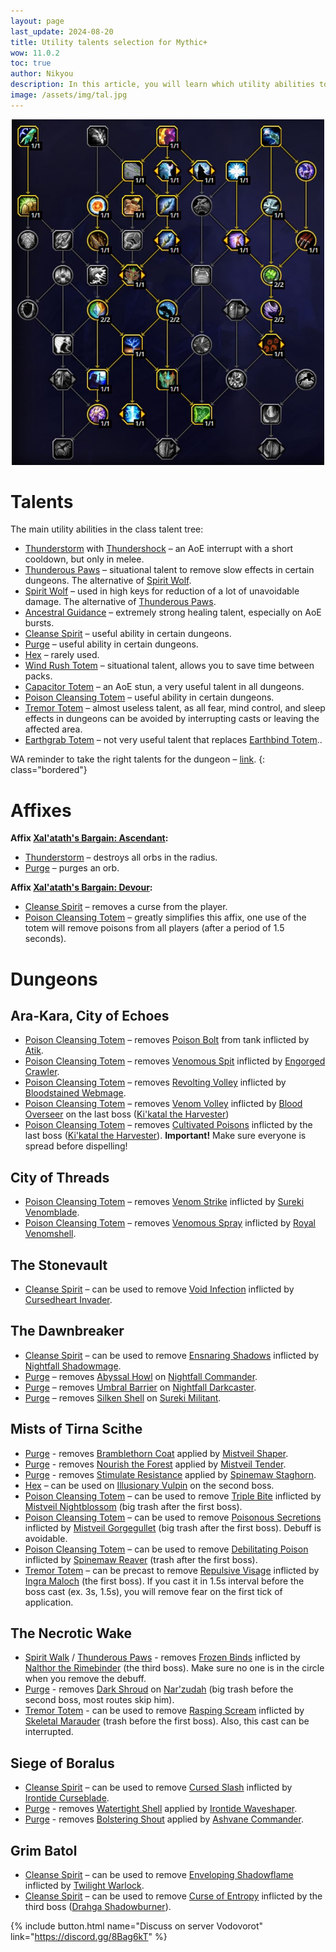 ```yaml
---
layout: page
last_update: 2024-08-20
title: Utility talents selection for Mythic+
wow: 11.0.2
toc: true
author: Nikyou
description: In this article, you will learn which utility abilities to choose from the class talent tree for different dungeons.
image: /assets/img/tal.jpg
---
```


<p align="center">
<img src="/assets/img/talents_utility2.jpg" width=500x>
</p>

# Talents

The main utility abilities in the class talent tree:

* [Thunderstorm](https://www.wowhead.com/spell=51490) with [Thundershock](https://www.wowhead.com/spell=378779) – an AoE interrupt with a short cooldown, but only in melee.
* [Thunderous Paws](https://www.wowhead.com/spell=378075) – situational talent to remove slow effects in certain dungeons. The alternative of [Spirit Wolf](https://www.wowhead.com/spell=260878).
* [Spirit Wolf](https://www.wowhead.com/spell=260878) – used in high keys for reduction of a lot of unavoidable damage. The alternative of [Thunderous Paws](https://www.wowhead.com/spell=378075).
* [Ancestral Guidance](https://www.wowhead.com/spell=108281) – extremely strong healing talent, especially on AoE bursts.
* [Cleanse Spirit](https://www.wowhead.com/spell=51886) – useful ability in certain dungeons.
* [Purge](https://www.wowhead.com/spell=370/) – useful ability in certain dungeons.
* [Hex](https://www.wowhead.com/spell=51514) – rarely used.
* [Wind Rush Totem](https://www.wowhead.com/spell=192077) – situational talent, allows you to save time between packs.
* [Capacitor Totem](https://www.wowhead.com/spell=192058) – an AoE stun, a very useful talent in all dungeons.
* [Poison Cleansing Totem](https://www.wowhead.com/spell=383013) – useful ability in certain dungeons.
* [Tremor Totem](https://www.wowhead.com/spell=8143) – almost useless talent, as all fear, mind control, and sleep effects in dungeons can be avoided by interrupting casts or leaving the affected area.
* [Earthgrab Totem](https://www.wowhead.com/spell=51485) – not very useful talent that replaces [Earthbind Totem](https://www.wowhead.com/spell=2484)..

WA reminder to take the right talents for the dungeon – [link](https://wago.io/hzEzPJxst).
{: class="bordered"}

# Affixes

**Affix [Xal'atath's Bargain: Ascendant](https://www.wowhead.com/affix=148):**
* [Thunderstorm](https://www.wowhead.com/spell=51490) – destroys all orbs in the radius.
* [Purge](https://www.wowhead.com/spell=370/) – purges an orb.

**Affix [Xal'atath's Bargain: Devour](https://www.wowhead.com/affix=160):**
* [Cleanse Spirit](https://www.wowhead.com/spell=51886) – removes a curse from the player.
* [Poison Cleansing Totem](https://www.wowhead.com/spell=383013) – greatly simplifies this affix, one use of the totem will remove poisons from all players (after a period of 1.5 seconds).

# Dungeons

## Ara-Kara, City of Echoes

* [Poison Cleansing Totem](https://www.wowhead.com/spell=383013) – removes [Poison Bolt](https://www.wowhead.com/spell=436322) from tank inflicted by [Atik](https://www.wowhead.com/npc=217533).
* [Poison Cleansing Totem](https://www.wowhead.com/spell=383013) – removes [Venomous Spit](https://www.wowhead.com/spell=438618) inflicted by [Engorged Crawler](https://www.wowhead.com/npc=214840).
* [Poison Cleansing Totem](https://www.wowhead.com/spell=383013) – removes [Revolting Volley](https://www.wowhead.com/spell=448248) inflicted by [Bloodstained Webmage](https://www.wowhead.com/npc=223253).
* [Poison Cleansing Totem](https://www.wowhead.com/spell=383013) – removes [Venom Volley](https://www.wowhead.com/spell=433841) inflicted by [Blood Overseer](https://www.wowhead.com/npc=216364) on the last boss ([Ki'katal the Harvester](https://www.wowhead.com/npc=215407))
* [Poison Cleansing Totem](https://www.wowhead.com/spell=383013) – removes [Cultivated Poisons](https://www.wowhead.com/spell=461487) inflicted by the last boss ([Ki'katal the Harvester](https://www.wowhead.com/npc=215407)). **Important!** Make sure everyone is spread before dispelling!

## City of Threads

* [Poison Cleansing Totem](https://www.wowhead.com/spell=383013) – removes [Venom Strike](https://www.wowhead.com/spell=443397) inflicted by [Sureki Venomblade](https://www.wowhead.com/npc=220193).
* [Poison Cleansing Totem](https://www.wowhead.com/spell=383013) – removes [Venomous Spray](https://www.wowhead.com/spell=434137) inflicted by [Royal Venomshell](https://www.wowhead.com/npc=220730).

## The Stonevault

* [Cleanse Spirit](https://www.wowhead.com/spell=51886) – can be used to remove [Void Infection](https://www.wowhead.com/spell=426308) inflicted by [Cursedheart Invader](https://www.wowhead.com/npc=212389).

## The Dawnbreaker

* [Cleanse Spirit](https://www.wowhead.com/spell=51886) – can be used to remove [Ensnaring Shadows](https://www.wowhead.com/spell=431309) inflicted by [Nightfall Shadowmage](https://www.wowhead.com/npc=213892).
* [Purge](https://www.wowhead.com/spell=370) – removes [Abyssal Howl](https://www.wowhead.com/spell=450756) on [Nightfall Commander](https://www.wowhead.com/npc=214762).
* [Purge](https://www.wowhead.com/spell=370) – removes [Umbral Barrier](https://www.wowhead.com/spell=450756) on [Nightfall Darkcaster](https://www.wowhead.com/npc=213893).
* [Purge](https://www.wowhead.com/spell=370) – removes [Silken Shell](https://www.wowhead.com/spell=451097) on [Sureki Militant](https://www.wowhead.com/npc=213932).

## Mists of Tirna Scithe

* [Purge](https://www.wowhead.com/spell=370/) - removes [Bramblethorn Coat](https://www.wowhead.com/spell=324776) applied by [Mistveil Shaper](https://www.wowhead.com/npc=166275).
* [Purge](https://www.wowhead.com/spell=370/) - removes [Nourish the Forest](https://www.wowhead.com/spell=324914) applied by [Mistveil Tender](https://www.wowhead.com/npc=166299).
* [Purge](https://www.wowhead.com/spell=370/) - removes [Stimulate Resistance](https://www.wowhead.com/spell=326046) applied by [Spinemaw Staghorn](https://www.wowhead.com/npc=167111).
* [Hex](https://www.wowhead.com/spell=51514) – can be used on [Illusionary Vulpin](https://www.wowhead.com/npc=165251) on the second boss.
* [Poison Cleansing Totem](https://www.wowhead.com/spell=383013) – can be used to remove [Triple Bite](https://www.wowhead.com/spell=340288) inflicted by [Mistveil Nightblossom](https://www.wowhead.com/npc=173714) (big trash after the first boss).
* [Poison Cleansing Totem](https://www.wowhead.com/spell=383013) – can be used to remove [Poisonous Secretions](https://www.wowhead.com/spell=340304) inflicted by [Mistveil Gorgegullet](https://www.wowhead.com/npc=173720) (big trash after the first boss). Debuff is avoidable.
* [Poison Cleansing Totem](https://www.wowhead.com/spell=383013) – can be used to remove [Debilitating Poison](https://www.wowhead.com/spell=326092) inflicted by [Spinemaw Reaver](https://www.wowhead.com/npc=167116) (trash after the first boss).
* [Tremor Totem](https://www.wowhead.com/spell=8143) – can be precast to remove [Repulsive Visage](https://www.wowhead.com/spell=328756) inflicted by [Ingra Maloch](https://www.wowhead.com/npc=164567) (the first boss). If you cast it in 1.5s interval before the boss cast (ex. 3s, 1.5s), you will remove fear on the first tick of application.

## The Necrotic Wake

* [Spirit Walk](https://www.wowhead.com/spell=58875) / [Thunderous Paws](https://www.wowhead.com/spell=378075) - removes [Frozen Binds](https://www.wowhead.com/spell=320788) inflicted by [Nalthor the Rimebinder](https://www.wowhead.com/npc=162693) (the third boss). Make sure no one is in the circle when you remove the debuff.
* [Purge](https://www.wowhead.com/spell=370/) - removes [Dark Shroud](https://www.wowhead.com/spell=335141) on [Nar'zudah](https://www.wowhead.com/npc=165824) (big trash before the second boss, most routes skip him).
* [Tremor Totem](https://www.wowhead.com/spell=8143) - can be used to remove [Rasping Scream](https://www.wowhead.com/spell=324293) inflicted by [Skeletal Marauder](https://www.wowhead.com/npc=165919) (trash before the first boss). Also, this cast can be interrupted.

## Siege of Boralus

* [Cleanse Spirit](https://www.wowhead.com/spell=51886) – can be used to remove [Cursed Slash](https://www.wowhead.com/spell=257168) inflicted by [Irontide Curseblade](https://www.wowhead.com/npc=138247).
* [Purge](https://www.wowhead.com/spell=370/) - removes [Watertight Shell](https://www.wowhead.com/spell=256957) applied by [Irontide Waveshaper](https://www.wowhead.com/npc=144071).
* [Purge](https://www.wowhead.com/spell=370/) - removes [Bolstering Shout](https://www.wowhead.com/spell=275826) applied by [Ashvane Commander](https://www.wowhead.com/npc=275826).

## Grim Batol

* [Cleanse Spirit](https://www.wowhead.com/spell=51886) – can be used to remove [Enveloping Shadowflame](https://www.wowhead.com/spell=451224) inflicted by [Twilight Warlock](https://www.wowhead.com/npc=224271).
* [Cleanse Spirit](https://www.wowhead.com/spell=51886) – can be used to remove [Curse of Entropy](https://www.wowhead.com/spell=450095) inflicted by the third boss ([Drahga Shadowburner](https://www.wowhead.com/npc=40319)).


<p></p>

{% include button.html name="Discuss on server Vodovorot" link="https://discord.gg/8Bag6kT" %}

<p></p>